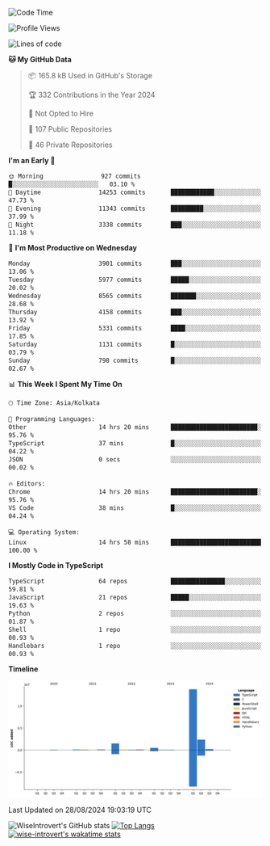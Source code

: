 <!--START_SECTION:waka-->
![Code Time](http://img.shields.io/badge/Code%20Time-1%2C551%20hrs%2052%20mins-blue)

![Profile Views](http://img.shields.io/badge/Profile%20Views-0-blue)

![Lines of code](https://img.shields.io/badge/From%20Hello%20World%20I%27ve%20Written-19.1%20million%20lines%20of%20code-blue)

**🐱 My GitHub Data** 

> 📦 165.8 kB Used in GitHub's Storage 
 > 
> 🏆 332 Contributions in the Year 2024
 > 
> 🚫 Not Opted to Hire
 > 
> 📜 107 Public Repositories 
 > 
> 🔑 46 Private Repositories 
 > 
**I'm an Early 🐤** 

```text
🌞 Morning                927 commits         █░░░░░░░░░░░░░░░░░░░░░░░░   03.10 % 
🌆 Daytime                14253 commits       ████████████░░░░░░░░░░░░░   47.73 % 
🌃 Evening                11343 commits       █████████░░░░░░░░░░░░░░░░   37.99 % 
🌙 Night                  3338 commits        ███░░░░░░░░░░░░░░░░░░░░░░   11.18 % 
```
📅 **I'm Most Productive on Wednesday** 

```text
Monday                   3901 commits        ███░░░░░░░░░░░░░░░░░░░░░░   13.06 % 
Tuesday                  5977 commits        █████░░░░░░░░░░░░░░░░░░░░   20.02 % 
Wednesday                8565 commits        ███████░░░░░░░░░░░░░░░░░░   28.68 % 
Thursday                 4158 commits        ███░░░░░░░░░░░░░░░░░░░░░░   13.92 % 
Friday                   5331 commits        ████░░░░░░░░░░░░░░░░░░░░░   17.85 % 
Saturday                 1131 commits        █░░░░░░░░░░░░░░░░░░░░░░░░   03.79 % 
Sunday                   798 commits         █░░░░░░░░░░░░░░░░░░░░░░░░   02.67 % 
```


📊 **This Week I Spent My Time On** 

```text
🕑︎ Time Zone: Asia/Kolkata

💬 Programming Languages: 
Other                    14 hrs 20 mins      ████████████████████████░   95.76 % 
TypeScript               37 mins             █░░░░░░░░░░░░░░░░░░░░░░░░   04.22 % 
JSON                     0 secs              ░░░░░░░░░░░░░░░░░░░░░░░░░   00.02 % 

🔥 Editors: 
Chrome                   14 hrs 20 mins      ████████████████████████░   95.76 % 
VS Code                  38 mins             █░░░░░░░░░░░░░░░░░░░░░░░░   04.24 % 

💻 Operating System: 
Linux                    14 hrs 58 mins      █████████████████████████   100.00 % 
```

**I Mostly Code in TypeScript** 

```text
TypeScript               64 repos            ███████████████░░░░░░░░░░   59.81 % 
JavaScript               21 repos            █████░░░░░░░░░░░░░░░░░░░░   19.63 % 
Python                   2 repos             ░░░░░░░░░░░░░░░░░░░░░░░░░   01.87 % 
Shell                    1 repo              ░░░░░░░░░░░░░░░░░░░░░░░░░   00.93 % 
Handlebars               1 repo              ░░░░░░░░░░░░░░░░░░░░░░░░░   00.93 % 
```



**Timeline**

![Lines of Code chart](https://raw.githubusercontent.com/wise-introvert/wise-introvert/master/assets/bar_graph.png)


 Last Updated on 28/08/2024 19:03:19 UTC
<!--END_SECTION:waka-->

![WiseIntrovert's GitHub stats](https://github-readme-stats.vercel.app/api?username=wise-introvert&count_private=true&show_icons=true)
[![Top Langs](https://github-readme-stats.vercel.app/api/top-langs/?username=wise-introvert&langs_count=10)](https://github.com/anuraghazra/github-readme-stats)
[![wise-introvert's wakatime stats](https://github-readme-stats.vercel.app/api/wakatime?username=wiseintrovert)](https://github.com/anuraghazra/github-readme-stats)
